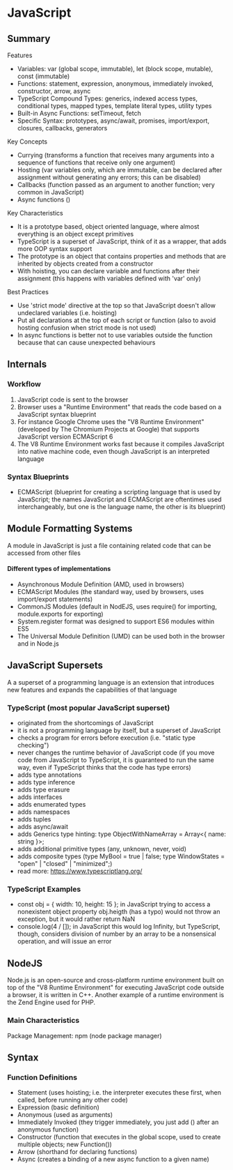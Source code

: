 # JavaScript

## Summary

Features
- Variables: var (global scope, immutable), let (block scope, mutable), const (immutable)
- Functions: statement, expression, anonymous, immediately invoked, constructor, arrow, async 
- TypeScript Compound Types: generics, indexed access types, conditional types, mapped types, template literal types, utility types
- Built-in Async Functions: setTimeout, fetch
- Specific Syntax: prototypes, async/await, promises, import/export, closures, callbacks, generators

Key Concepts
- Currying (transforms a function that receives many arguments into a sequence of functions that receive only one argument)
- Hosting (var variables only, which are immutable, can be declared after assignment without generating any errors; this can be disabled)
- Callbacks (function passed as an argument to another function; very common in JavaScript)
- Async functions ()

Key Characteristics

- It is a prototype based, object oriented language, where almost everything is an object except primitives
- TypeScript is a superset of JavaScript, think of it as a wrapper, that adds more OOP syntax support
- The prototype is an object that contains properties and methods that are inherited by objects created from a constructor
- With hoisting, you can declare variable and functions after their assignment (this happens with variables defined with 'var' only)

Best Practices
- Use 'strict mode' directive at the top so that JavaScript doesn't allow undeclared variables (i.e. hoisting)
- Put all declarations at the top of each script or function (also to avoid hosting confusion when strict mode is not used)
- In async functions is better not to use variables outside the function because that can cause unexpected behaviours

## Internals

### Workflow
1) JavaScript code is sent to the browser
2) Browser uses a "Runtime Environment" that reads the code based on a JavaScript syntax blueprint
3) For instance Google Chrome uses the "V8 Runtime Environment" (developed by The Chromium Projects at Google) that supports JavaScript version ECMAScript 6
4) The V8 Runtime Environment works fast because it compiles JavaScript into native machine code, even though JavaScript is an interpreted language

### Syntax Blueprints
- ECMAScript (blueprint for creating a scripting language that is used by JavaScript; 
the names JavaScript and ECMAScript are oftentimes used interchangeably, 
but one is the language name, the other is its blueprint)

## Module Formatting Systems

A module in JavaScript is just a file containing related code that can be accessed from other files

#### Different types of implementations
- Asynchronous Module Definition (AMD, used in browsers)
- ECMAScript Modules (the standard way, used by browsers, uses import/export statements)
- CommonJS Modules (default in NodEJS, uses require() for importing, module.exports for exporting)
- System.register format was designed to support ES6 modules within ES5
- The Universal Module Definition (UMD) can be used both in the browser and in Node.js

## JavaScript Supersets

A a superset of a programming language is an extension that introduces new features and expands the capabilities of that language

### TypeScript (most popular JavaScript superset)
- originated from the shortcomings of JavaScript
- it is not a programming language by itself, but a superset of JavaScript
- checks a program for errors before execution (i.e. "static type checking")
- never changes the runtime behavior of JavaScript code (if you move code from JavaScript to TypeScript, it is guaranteed to run the same way, even if TypeScript thinks that the code has type errors)
- adds type annotations
- adds type inference
- adds type erasure
- adds interfaces
- adds enumerated types
- adds namespaces
- adds tuples
- adds async/await
- adds Generics type hinting: type ObjectWithNameArray = Array<{ name: string }>;
- adds additional primitive types (any, unknown, never, void)
- adds composite types (type MyBool = true | false; type WindowStates = "open" | "closed" | "minimized";)
- read more: https://www.typescriptlang.org/

### TypeScript Examples
- const obj = { width: 10, height: 15 }; in JavaScript trying to access a nonexistent object property obj.heigth (has a typo) would not throw an exception, but it would rather return NaN
- console.log(4 / []); in JavaScript this would log Infinity, but TypeScript, though, considers division of number by an array to be a nonsensical operation, and will issue an error
## NodeJS

Node.js is an open-source and cross-platform runtime environment built on top of the "V8 Runtime Environment" for executing JavaScript code outside a browser, it is written in C++. Another example of a runtime environment is the Zend Engine used for PHP.

### Main Characteristics
Package Management: npm (node package manager)

## Syntax

### Function Definitions
- Statement (uses hoisting; i.e. the interpreter executes these first, when called, before running any other code)
- Expression (basic definition)
- Anonymous (used as arguments)
- Immediately Invoked (they trigger immediately, you just add () after an anonymous function)
- Constructor (function that executes in the global scope, used to create multiple objects; new Function())
- Arrow (shorthand for declaring functions)
- Async (creates a binding of a new async function to a given name)